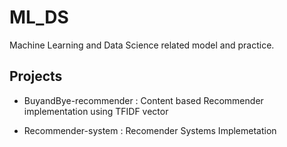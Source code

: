 # ML_DS

Machine Learning and Data Science related model and practice.

## Projects

- BuyandBye-recommender : Content based Recommender implementation using TFIDF vector

- Recommender-system : Recomender Systems Implemetation
